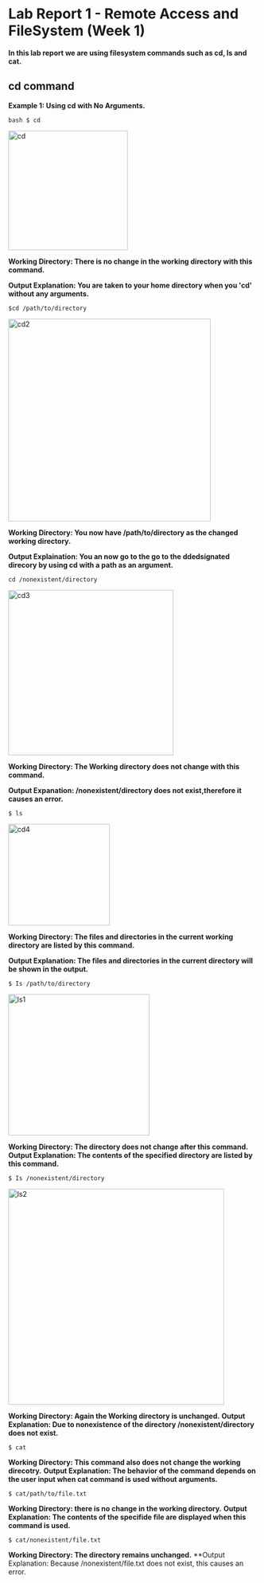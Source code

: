 # Lab Report 1 - Remote Access and FileSystem (Week 1)

**In this lab report we are using filesystem commands such as cd, ls and cat.**

## **cd command**

**Example 1: Using cd with No Arguments.**
```
bash $ cd
```
<img width="240" alt="cd" src="https://github.com/ads2003/cse15l-lab-reports/assets/156348741/825e2d9a-502f-462b-a91c-dcfa1b59b61b">

**Working Directory: There is no change in the working directory with this command.**

**Output Explanation: You are taken to your home directory when you 'cd' without any arguments.**

```
$cd /path/to/directory
```
<img width="407" alt="cd2" src="https://github.com/ads2003/cse15l-lab-reports/assets/156348741/c77e7c8f-ef3f-454b-8c20-0710eb178ffd">

**Working Directory: You now have /path/to/directory as the changed working directory.**

**Output Explaination: You an now go to the go to the ddedsignated direcory by using cd with a  path as an argument.**


```
cd /nonexistent/directory
```
<img width="332" alt="cd3" src="https://github.com/ads2003/cse15l-lab-reports/assets/156348741/66873789-ed5d-4157-a0d2-c8d9eb8c96e7">

**Working Directory: The Working directory does not change with this command.**

**Output Expanation: /nonexistent/directory does not exist,therefore it causes an error.**

```
$ ls
```
<img width="204" alt="cd4" src="https://github.com/ads2003/cse15l-lab-reports/assets/156348741/05a0d870-a144-4188-8d83-c0644d01b701">

**Working Directory: The files and directories in the current working directory are listed by this command.**

**Output Explanation: The files and directories in the current directory will be shown in the output.**

```
$ Is /path/to/directory
```

<img width="284" alt="ls1" src="https://github.com/ads2003/cse15l-lab-reports/assets/156348741/4cae23b8-cda7-431a-8f95-1c099b20aff7">


**Working Directory: The directory does not change after this command.**
**Output Explanation: The contents of the specified directory are listed by this command.**

```
$ Is /nonexistent/directory
```
<img width="434" alt="ls2" src="https://github.com/ads2003/cse15l-lab-reports/assets/156348741/d2836509-49c8-4e8a-a256-82a16ec1be6d">


**Working Directory: Again the Working directory is unchanged.**
**Output Explanation: Due to nonexistence of the directory /nonexistent/directory does not exist.**

```
$ cat
```
**Working Directory: This command also does not change the working direcotry.**
**Output Explanation: The behavior of the command depends on the  user input when cat command is used without arguments.**

```
$ cat/path/to/file.txt
```
**Working Directory: there is no change in the working directory.**
**Output Explanation: The contents of the specifide file are displayed when this command is used.**

```
$ cat/nonexistent/file.txt
```
**Working Directory: The directory remains unchanged.**
**Output Explanation: Because /nonexistent/file.txt does not exist, this causes an error.
